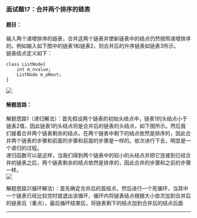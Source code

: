 ### 面试题17：合并两个排序的链表

#### 题目：
输入两个递增排序的链表，合并这两个链表并使新链表中的结点仍然按照递增排序的。例如输入如下图中的链表1和链表2，则合并后的升序链表如链表3所示。<br/>
链表结点定义如下：
```
class ListNode{
	int m_nvalue;
	ListNode m_pNext;
}
```
<img src="https://raw.githubusercontent.com/KANLON/algorithmDemo/master/image/combine_list.PNG"/><br/>



#### 解题思路：
解题思路1（递归解法）：首先假设两个链表的初始头结点中，链表1的头结点小于链表2值，因此链表1的头结点将是合并后的链表的头结点，如下图所示。然后我们接着合并两个链表剩余的结点，在两个链表中剩下的结点依然是排序的，因此合并两个链表的步骤和前面的步骤和前面的步骤是一样的。依次进行下去，明显是一个递归的过程。<br/>递归函数可以是这样，当我们得到两个链表中的较小的头结点并把它连接到已经合并的链表之后，两个链表剩余的结点依然是排序的，因此合并的步骤和之前的步骤一样。
<br/>
<img src="https://raw.githubusercontent.com/KANLON/algorithmDemo/master/image/merge_sorted_lists.PNG"/><br/>

解题思路2(循环解法）：首先确定合并后的首结点，然后进行一个死循环，当其中一个链表已经比较完时就退出该循环，循环内将链表结点根据大小依次加到合并后的链表后（重点），最后循环结束后，将链表剩下的结点加到合并后的结点后面<br/>
<hr/>
